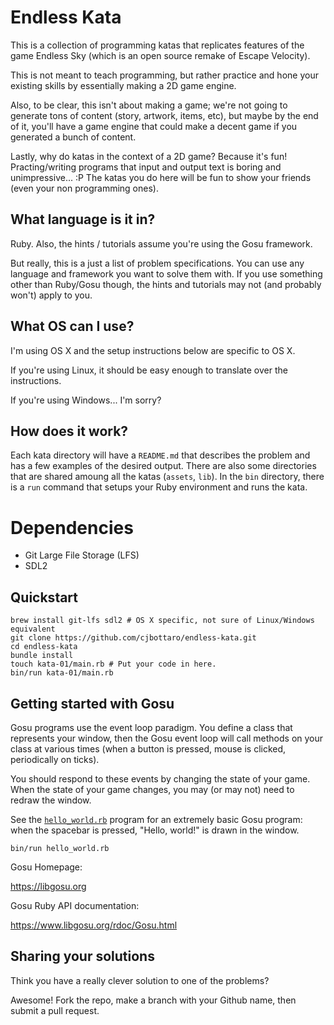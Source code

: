 # Endless Kata

This is a collection of programming katas that replicates features of the game
Endless Sky (which is an open source remake of Escape Velocity).

This is not meant to teach programming, but rather practice and hone your
existing skills by essentially making a 2D game engine.

Also, to be clear, this isn't about making a game; we're not going to generate
tons of content (story, artwork, items, etc), but maybe by the end of it, you'll
have a game engine that could make a decent game if you generated a bunch of content.

Lastly, why do katas in the context of a 2D game? Because it's fun! Practing/writing programs that input and output text is boring and
unimpressive... :P The katas you do here will be fun to show your friends (even
your non programming ones).

## What language is it in?

Ruby. Also, the hints / tutorials assume you're using the Gosu framework.

But really, this is a just a list of problem specifications. You can use any
language and framework you want to solve them with. If you use something other
than Ruby/Gosu though, the hints and tutorials may not (and probably won't)
apply to you.

## What OS can I use?

I'm using OS X and the setup instructions below are specific to OS X.

If you're using Linux, it should be easy enough to translate over the
instructions.

If you're using Windows... I'm sorry?

## How does it work?

Each kata directory will have a `README.md` that describes the problem and has
a few examples of the desired output. There are also some directories that are
shared amoung all the katas (`assets`, `lib`). In the `bin` directory, there is
a `run` command that setups your Ruby environment and runs the kata.

# Dependencies

* Git Large File Storage (LFS)
* SDL2

## Quickstart

```
brew install git-lfs sdl2 # OS X specific, not sure of Linux/Windows equivalent
git clone https://github.com/cjbottaro/endless-kata.git
cd endless-kata
bundle install
touch kata-01/main.rb # Put your code in here.
bin/run kata-01/main.rb
```

## Getting started with Gosu

Gosu programs use the event loop paradigm. You define a class that represents
your window, then the Gosu event loop will call methods on your class at various
times (when a button is pressed, mouse is clicked, periodically on ticks).

You should respond to these events by changing the state of your game. When the
state of your game changes, you may (or may not) need to redraw the window.

See the [`hello_world.rb`](https://github.com/cjbottaro/endless-kata/blob/master/hello_world.rb) program for an extremely basic Gosu program: when the
spacebar is pressed, "Hello, world!" is drawn in the window.

```
bin/run hello_world.rb
```

Gosu Homepage:

https://libgosu.org

Gosu Ruby API documentation:

https://www.libgosu.org/rdoc/Gosu.html

## Sharing your solutions

Think you have a really clever solution to one of the problems?

Awesome! Fork the repo, make a branch with your Github name, then submit a
pull request.

